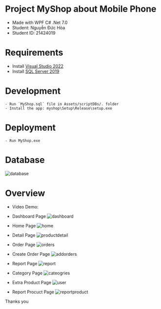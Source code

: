 # Project MyShop about Mobile Phone

- Made with WPF C# .Net 7.0
- Student: Nguyễn Đức Hòa
- Student ID: 21424019

# Requirements

- Install [Visual Studio 2022](https://visualstudio.microsoft.com/downloads/)
- Install [SQL Server 2019](https://www.microsoft.com/en-us/sql-server/sql-server-downloads)

# Development

```
- Run `MyShop.sql` file in Assets/scriptDBs/. folder
- Install the app: myshop\Setup\Release\setup.exe
```

# Deployment

```
- Run MyShop.exe
```

# Database

![database](./Overview/0x.PNG)

# Overview

- Video Demo: 

- Dashboard Page
    ![dashboard](./Overview/1x.PNG)
- Home Page
    ![home](./Overview/2x.PNG)
- Detail Page
    ![productdetail](./Overview/3x.PNG)
- Order Page
    ![orders](./Overview/4x.PNG)
- Create Order Page
    ![addorders](./Overview/5x.PNG)
- Report Page
    ![report](./Overview/6x.PNG)
- Category Page
    ![cateogries](./Overview/7x.PNG)
- Extra Product Page
    ![user](./Overview/8x.PNG)
- Report Procuct Page
    ![reportproduct](./Overview/9x.PNG)

Thanks you

